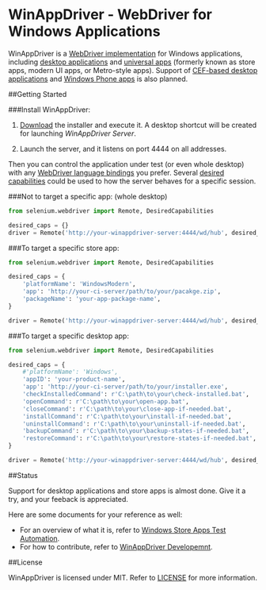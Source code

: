 WinAppDriver - WebDriver for Windows Applications
=================================================

WinAppDriver is a [WebDriver implementation](//github.com/imsardine/winappdriver/wiki/Protocol-Implementation) for Windows applications, including [desktop applications](//github.com/imsardine/winappdriver/wiki/Desotop-Applications) and [universal apps](//github.com/imsardine/winappdriver/wiki/Universal-Apps) (formerly known as store apps, modern UI apps, or Metro-style apps). Support of [CEF-based desktop applications](//github.com/imsardine/winappdriver/wiki/Hybrid-Desktop-Applications) and [Windows Phone apps](//github.com/imsardine/winappdriver/wiki/Windows-Phone-Apps) is also planned.

##Getting Started

###Install WinAppDriver:

 1. [Download](https://github.com/imsardine/winappdriver/releases/download/v0.1/WinAppDriverInstaller.msi) the installer and execute it. A desktop shortcut will be created for launching _WinAppDriver Server_.

 2. Launch the server, and it listens on port 4444 on all addresses.

Then you can control the application under test (or even whole desktop) with any [WebDriver language bindings](http://docs.seleniumhq.org/download/#client-drivers) you prefer. Several [desired capabilities](//github.com/imsardine/winappdriver/wiki/Desired-Capabilities) could be used to how the server behaves for a specific session.

###Not to target a specific app: (whole desktop)

```python
from selenium.webdriver import Remote, DesiredCapabilities

desired_caps = {}
driver = Remote('http://your-winappdriver-server:4444/wd/hub', desired_caps)
```

###To target a specific store app:

```python
from selenium.webdriver import Remote, DesiredCapabilities

desired_caps = {
    'platformName': 'WindowsModern',
    'app': 'http://your-ci-server/path/to/your/pacakge.zip',
    'packageName': 'your-app-package-name',
}

driver = Remote('http://your-winappdriver-server:4444/wd/hub', desired_caps)
```

###To target a specific desktop app:

```python
from selenium.webdriver import Remote, DesiredCapabilities

desired_caps = {
    #'platformName': 'Windows',
    'appID': 'your-product-name',
    'app': 'http://your-ci-server/path/to/your/installer.exe',
    'checkInstalledCommand': r'C:\path\to\your\check-installed.bat',
    'openCommand': r'C:\path\to\your\open-app.bat',
    'closeCommand': r'C:\path\to\your\close-app-if-needed.bat',
    'installCommand': r'C:\path\to\your\install-if-needed.bat',
    'uninstallCommand': r'C:\path\to\your\uninstall-if-needed.bat',
    'backupCommand': r'C:\path\to\your\backup-states-if-needed.bat',
    'restoreCommand': r'C:\path\to\your\restore-states-if-needed.bat',
}

driver = Remote('http://your-winappdriver-server:4444/wd/hub', desired_caps)
```

##Status

Support for desktop applications and store apps is almost done. Give it a try, and your feeback is appreciated.

Here are some documents for your reference as well:

 * For an overview of what it is, refer to [Windows Store Apps Test Automation](http://www.slideshare.net/jeremykao92/winappdriver-windows-store-apps-test-automation).
 * For how to contribute, refer to [WinAppDriver Developemnt](http://www.slideshare.net/jeremykao92/winappdriver-development).

##License

WinAppDriver is licensed under MIT. Refer to [LICENSE](LICENSE) for more information.
